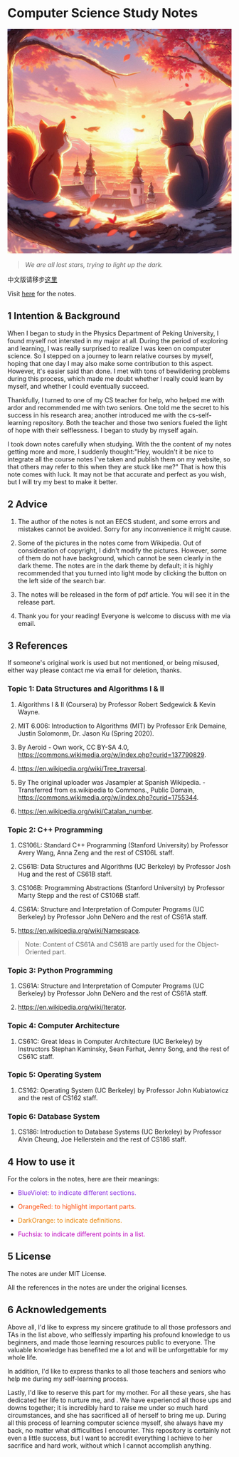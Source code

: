 # Computer Science Study Notes

![Favicon](photo.png)

> *We are all lost stars, trying to light up the dark.*

中文版请移步[这里](README_zh_CN.md)

Visit [here](https://csstudy.pages.dev/) for the notes.

## 1 Intention & Background

When I began to study in the Physics Department of Peking University, I found myself not intersted in my major at all. During the period of exploring and learning, I was really surprised to realize I was keen on computer science. So I stepped on a journey to learn relative courses by myself, hoping that one day I may also make some contribution to this aspect. However, it's easier said than done. I met with tons of bewildering problems during this process, which made me doubt whether I really could learn by myself, and whether I could eventually succeed.

Thankfully, I turned to one of my CS teacher for help, who helped me with ardor and recommended me with two seniors. One told me the secret to his success in his research area; another introduced me with the cs-self-learning repository. Both the teacher and those two seniors fueled the light of hope with their selflessness. I began to study by myself again.

I took down notes carefully when studying. With the the content of my notes getting more and more, I suddenly thought:"Hey, wouldn't it be nice to integrate all the course notes I've taken and publish them on my website, so that others may refer to this when they are stuck like me?" That is how this note comes with luck. It may not be that accurate and perfect as you wish, but I will try my best to make it better.

## 2 Advice

1. The author of the notes is not an EECS student, and some errors and mistakes cannot be avoided. Sorry for any inconvenience it might cause.

2. Some of the pictures in the notes come from Wikipedia. Out of consideration of copyright, I didn't modify the pictures. However, some of them do not have background, which cannot be seen clearly in the dark theme. The notes are in the dark theme by default; it is highly recommended that you turned into light mode by clicking the button on the left side of the search bar.

3. The notes will be released in the form of pdf article. You will see it in the release part.

4. Thank you for your reading! Everyone is welcome to discuss with me via email.

## 3 References

If someone's original work is used but not mentioned, or being misused, either way please contact me via email for deletion, thanks.

### Topic 1: Data Structures and Algorithms &#8544; & &#8545;

1. Algorithms &#8544; & &#8545; (Coursera) by Professor Robert Sedgewick & Kevin Wayne.

2. MIT 6.006: Introduction to Algorithms (MIT) by Professor Erik Demaine,  Justin Solomonm, Dr. Jason Ku (Spring 2020).

3. By Aeroid - Own work, CC BY-SA 4.0, <https://commons.wikimedia.org/w/index.php?curid=137790829>.

4. <https://en.wikipedia.org/wiki/Tree_traversal>.

5. By The original uploader was Jasampler at Spanish Wikipedia. - Transferred from es.wikipedia to Commons., Public Domain, <https://commons.wikimedia.org/w/index.php?curid=1755344>.

6. <https://en.wikipedia.org/wiki/Catalan_number>.

### Topic 2: C++ Programming

1. CS106L: Standard C++ Programming (Stanford University) by Professor Avery Wang, Anna Zeng and the rest of CS106L staff.

2. CS61B: Data Structures and Algorithms (UC Berkeley) by Professor Josh Hug and the rest of CS61B staff.

3. CS106B: Programming Abstractions (Stanford University) by Professor Marty Stepp and the rest of CS106B staff.

4. CS61A: Structure and Interpretation of Computer Programs (UC Berkeley) by Professor John DeNero and the rest of CS61A staff.

5. <https://en.wikipedia.org/wiki/Namespace>.

> Note: Content of CS61A and CS61B are partly used for the Object-Oriented part.

### Topic 3: Python Programming

1. CS61A: Structure and Interpretation of Computer Programs (UC Berkeley) by Professor John DeNero and the rest of CS61A staff.

2. <https://en.wikipedia.org/wiki/Iterator>.

### Topic 4: Computer Architecture

1. CS61C: Great Ideas in Computer Architecture (UC Berkeley) by Instructors Stephan Kaminsky, Sean Farhat, Jenny Song, and the rest of CS61C staff.

### Topic 5: Operating System

1. CS162: Operating System (UC Berkeley) by Professor John Kubiatowicz and the rest of CS162 staff.

### Topic 6: Database System

1. CS186: Introduction to Database Systems (UC Berkeley) by Professor Alvin Cheung, Joe Hellerstein and the rest of CS186 staff.

## 4 How to use it

For the colors in the notes, here are their meanings:

<ul>
    <li><p style="color:#8A2BE2;">BlueViolet: to indicate different sections.</p></li>
    <li>
    <p style="color:#FF4500">OrangeRed: to highlight important parts.</p>
    </li>
    <li>
    <p style="color:#EB8202">DarkOrange: to indicate definitions.</p>
    </li>
    <li>
    <p style="color:#BE07BF">Fuchsia: to indicate different points in a list.</p>
    </li>
</ul>

## 5 License

The notes are under MIT License.

All the references in the notes are under the original licenses.

## 6 Acknowledgements

Above all, I'd like to express my sincere gratitude to all those professors and TAs in the list above, who selflessly imparting his profound knowledge to us beginners, and made those learning resources public to everyone. The valuable knowledge has benefited me a lot and will be unforgettable for my whole life.

In addition, I'd like to express thanks to all those teachers and seniors who help me during my self-learning process.

Lastly, I'd like to reserve this part for my mother. For all these years, she has dedicated her life to nurture me, and . We have experiencd all those ups and downs together; it is incredibly hard to raise me under so much hard circumstances, and she has sacrificed all of herself to bring me up. During all this process of learning computer science myself, she always have my back, no matter what difficullties I encounter. This repository is certainly not even a little success, but I want to accredit everything I achieve to her sacrifice and hard work, without which I cannot accomplish anything.

